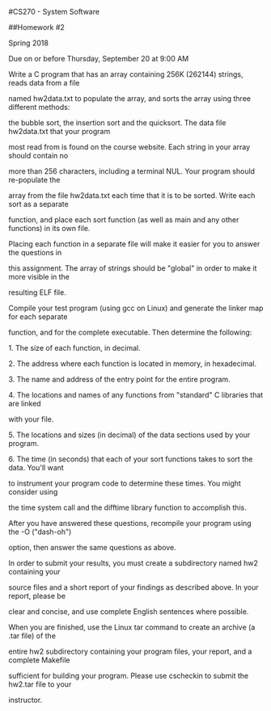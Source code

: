#CS270 - System Software

##Homework \#2

Spring 2018

Due on or before Thursday, September 20 at 9:00 AM

Write a C program that has an array containing 256K (262144) strings,
reads data from a file

named hw2data.txt to populate the array, and sorts the array using three
different methods:

the bubble sort, the insertion sort and the quicksort. The data file
hw2data.txt that your program

most read from is found on the course website. Each string in your array
should contain no

more than 256 characters, including a terminal NUL. Your program should
re-populate the

array from the file hw2data.txt each time that it is to be sorted. Write
each sort as a separate

function, and place each sort function (as well as main and any other
functions) in its own file.

Placing each function in a separate file will make it easier for you to
answer the questions in

this assignment. The array of strings should be "global" in order to
make it more visible in the

resulting ELF file.

Compile your test program (using gcc on Linux) and generate the linker
map for each separate

function, and for the complete executable. Then determine the following:

1\. The size of each function, in decimal.

2\. The address where each function is located in memory, in hexadecimal.

3\. The name and address of the entry point for the entire program.

4\. The locations and names of any functions from "standard" C libraries
that are linked

with your file.

5\. The locations and sizes (in decimal) of the data sections used by
your program.

6\. The time (in seconds) that each of your sort functions takes to sort
the data. You'll want

to instrument your program code to determine these times. You might
consider using

the time system call and the difftime library function to accomplish
this.

After you have answered these questions, recompile your program using
the -O ("dash-oh")

option, then answer the same questions as above.

In order to submit your results, you must create a subdirectory named
hw2 containing your

source files and a short report of your findings as described above. In
your report, please be

clear and concise, and use complete English sentences where possible.

When you are finished, use the Linux tar command to create an archive (a
.tar file) of the

entire hw2 subdirectory containing your program files, your report, and
a complete Makefile

sufficient for building your program. Please use cscheckin to submit the
hw2.tar file to your

instructor.
